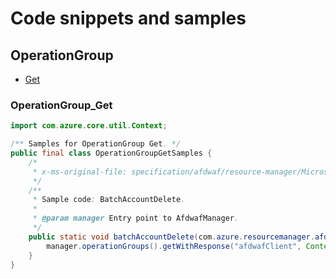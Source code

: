 # Code snippets and samples


## OperationGroup

- [Get](#operationgroup_get)
### OperationGroup_Get

```java
import com.azure.core.util.Context;

/** Samples for OperationGroup Get. */
public final class OperationGroupGetSamples {
    /*
     * x-ms-original-file: specification/afdwaf/resource-manager/Microsoft.WebApplicationFirewall/preview/2022-06-16/examples/OperationGroupGet.json
     */
    /**
     * Sample code: BatchAccountDelete.
     *
     * @param manager Entry point to AfdwafManager.
     */
    public static void batchAccountDelete(com.azure.resourcemanager.afdwaf.AfdwafManager manager) {
        manager.operationGroups().getWithResponse("afdwafClient", Context.NONE);
    }
}
```

